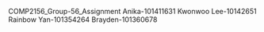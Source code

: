 
COMP2156_Group-56_Assignment
Anika-101411631
Kwonwoo Lee-10142651
Rainbow Yan-101354264
Brayden-101360678
